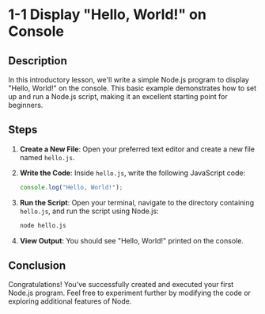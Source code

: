 # 1-1 Display "Hello, World!" on Console

## Description

In this introductory lesson, we'll write a simple Node.js program to display "Hello, World!" on the console. This basic example demonstrates how to set up and run a Node.js script, making it an excellent starting point for beginners.

## Steps

1. **Create a New File**: Open your preferred text editor and create a new file named `hello.js`.

2. **Write the Code**: Inside `hello.js`, write the following JavaScript code:

    ```javascript
    console.log("Hello, World!");
    ```

3. **Run the Script**: Open your terminal, navigate to the directory containing `hello.js`, and run the script using Node.js:

    ```bash
    node hello.js
    ```

4. **View Output**: You should see "Hello, World!" printed on the console.

## Conclusion

Congratulations! You've successfully created and executed your first Node.js program. Feel free to experiment further by modifying the code or exploring additional features of Node.

